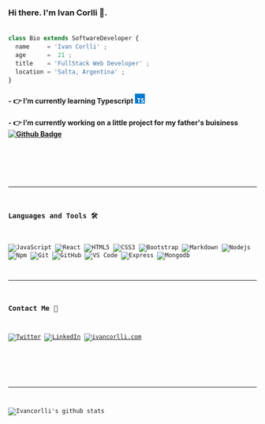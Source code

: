 ### Hi there.  I'm Ivan Corlli 👋.
<!--
**ivancorlli/ivancorlli** is a ✨ _special_ ✨ repository because its `README.md` (this file) appears on your GitHub profile.

Here are some ideas to get you started:

- 🔭 I’m currently working on ...
- 🌱 I’m currently learning ...
- 👯 I’m looking to collaborate on ...
- 🤔 I’m looking for help with ...
- 💬 Ask me about ...
- 📫 How to reach me: ...
- 😄 Pronouns: ...
- ⚡ Fun fact: ...
-->

```js

class Bio extends SoftwareDeveloper {
  name     = 'Ivan Corlli' ;
  age      =  21 ;
  title    = 'FullStack Web Developer' ;
  location = 'Salta, Argentina' ;
}

```
#### - 	:point_right: I’m currently learning Typescript <code><img height="20" src="https://raw.githubusercontent.com/github/explore/80688e429a7d4ef2fca1e82350fe8e3517d3494d/topics/typescript/typescript.png"></code>
  
#### - 	:point_right: I’m currently working on a little project for my father's buisiness   [![Github Badge](https://img.shields.io/badge/-Repo-black?style=flat&logo=Github&logoColor=white&link=https://github.com/ivancorlli/Lubricentro)](https://github.com/ivancorlli/Lubrinoa/tree/dev) <code>
<br />

---
### Languages and Tools 🛠 

![JavaScript](https://img.shields.io/badge/-JavaScript-%23F7DF1C?style=flat-square&logo=javascript&logoColor=000000&labelColor=%23F7DF1C&color=%23FFCE5A)
![React](https://img.shields.io/badge/-React-61DAFB?style=flat-square&logo=react&logoColor=ffffff)
![HTML5](https://img.shields.io/badge/-HTML5-%23E44D27?style=flat-square&logo=html5&logoColor=ffffff)
![CSS3](https://img.shields.io/badge/-CSS3-%231572B6?style=flat-square&logo=css3)
![Bootstrap](https://img.shields.io/badge/-Bootstrap-563D7C?style=flat-square&logo=Bootstrap)
![Markdown](https://img.shields.io/badge/-Markdown-000000?style=flat-square&logo=markdown)
![Nodejs](https://img.shields.io/badge/-Nodejs-339933?style=flat-square&logo=Node.js&logoColor=ffffff)
![Npm](https://img.shields.io/badge/-npm-CB3837?style=flat-square&logo=npm)
![Git](https://img.shields.io/badge/-Git-%23F05032?style=flat-square&logo=git&logoColor=%23ffffff)
![GitHub](https://img.shields.io/badge/-GitHub-181717?style=flat-square&logo=github)
![VS Code](http://img.shields.io/badge/-VS%20Code-007ACC?style=flat-square&logo=visual-studio-code&logoColor=ffffff)
![Express](http://img.shields.io/badge/-Express-231572B6?style=flat-square&logo=express&logoColor=ffffff)
![Mongodb](http://img.shields.io/badge/-Mongodb-231572B6?style=flat-square&logo=mongodb&logoColor=ffffff)

---


### Contact Me 	:round_pushpin:

[![Twitter](https://img.shields.io/badge/-TWITTER-0077B5?style=for-the-badge&logo=twitter&logoColor=white)](https://twitter.com/ivancorlli)
[![LinkedIn](https://img.shields.io/badge/-LINKEDIN-0077B5?style=for-the-badge&logo=linkedin&logoColor=white)](https://www.linkedin.com/in/ivan-corlli-01037b216/)
[![ivancorlli.com](https://img.shields.io/badge/-IVANCORLLI.COM-000000?style=for-the-badge&logo=react&logoColor=white)](https://ivancorlli.netlify.app/)

<br/>

---

![Ivancorlli's github stats](https://github-readme-stats.vercel.app/api?username=ivancorlli&hide=["stars"]&show_icons=true&theme=synthwave) 

